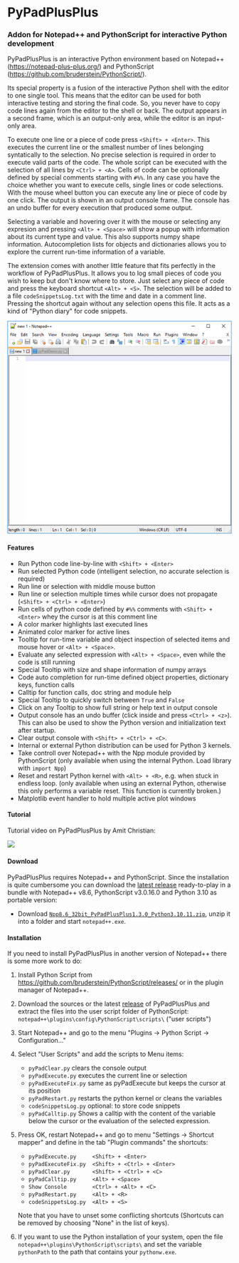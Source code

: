 # PyPadPlusPlus
### Addon for Notepad++ and PythonScript for interactive Python development

PyPadPlusPlus is an interactive Python environment based on Notepad++ (https://notepad-plus-plus.org/) and PythonScript (https://github.com/bruderstein/PythonScript/).

Its special property is a fusion of the interactive Python shell with the editor to one single tool. This means that the editor can be used for both interactive testing and storing the final code. So, you never have to copy code lines again from the editor to the shell or back. The output appears in a second frame, which is an output-only area, while the editor is an input-only area.

To execute one line or a piece of code press `<Shift> + <Enter>`. This executes the current line or the smallest number of lines belonging syntatically to the selection. No precise selection is required in order to execute valid parts of the code. The whole script can be executed with the selection of all lines by `<Ctrl> + <A>`. Cells of code can be optionally defined by special comments starting with `#%%`. In any case you have the choice whether you want to execute cells, single lines or code selections. With the mouse wheel button you can execute any line or piece of code by one click. The output is shown in an output console frame. The console has an undo buffer for every execution that produced some output.

Selecting a variable and hovering over it with the mouse or selecting any expresion and pressing `<Alt> + <Space>` will show a popup with information about its current type and value. This also supports numpy shape information. Autocompletion lists for objects and dictionaries allows you to explore the current run-time information of a variable.

The extension comes with another little feature that fits perfectly in the workflow of PyPadPlusPlus. It allows you to log small pieces of code you wish to keep but don't know where to store. Just select any piece of code and press the keyboard shortcut `<Alt> + <S>`. The selection will be added to a file `codeSnippetsLog.txt` with the time and date in a comment line. Pressing the shortcut again without any selection opens this file. It acts as a kind of "Python diary" for code snippets.

<img src="https://raw.githubusercontent.com/bitagoras/PyPadPlusPlus/master/demo/pyPadDemo.gif">

#### Features

* Run Python code line-by-line with `<Shift> + <Enter>`
* Run selected Python code (intelligent selection, no accurate selection is required)
* Run line or selection with middle mouse button
* Run line or selection multiple times while cursor does not propagate (`<Shift> + <Ctrl> + <Enter>`)
* Run cells of python code defined by `#%%` comments with `<Shift> + <Enter>` whey the cursor is at this comment line
* A color marker highlights last executed lines
* Animated color marker for active lines
* Tooltip for run-time variable and object inspection of selected items and mouse hover or `<Alt> + <Space>`.
* Evaluate any selected expression with `<Alt> + <Space>`, even while the code is still running
* Special Tooltip with size and shape information of numpy arrays
* Code auto completion for run-time defined object properties, dictionary keys, function calls
* Calltip for function calls, doc string and module help
* Special Tooltip to quickly switch between `True` and `False`
* Click on any Tooltip to show full string or help text in output console
* Output console has an undo buffer (click inside and press `<Ctrl> + <z>`). This can also be used to show the Python version and initialization text after startup.
* Clear output console with `<Shift> + <Ctrl> + <C>`.
* Internal or external Python distribution can be used for Python 3 kernels.
* Take controll over Notepad++ with the Npp module provided by PythonScript (only available when using the internal Python. Load library with `import Npp`)
* Reset and restart Python kernel with `<Alt> + <R>`, e.g. when stuck in endless loop. (only available when using an external Python, otherwise this only performs a variable reset. This function is currently broken.)
* Matplotlib event handler to hold multiple active plot windows

#### Tutorial
Tutorial video on PyPadPlusPlus by Amit Christian:

<a href="https://youtu.be/qSwbavkYE3w"><img src="https://i.imgur.com/QAdLlON.png" width="400"></a>

#### Download

PyPadPlusPlus requires Notepad++ and PythonScript. Since the installation is quite cumbersome you can download the [latest release](https://github.com/bitagoras/PyPadPlusPlus/releases/latest) ready-to-play in a bundle with Notepad++ v8.6, PythonScript v3.0.16.0 and Python 3.10 as portable version:
* Download [`Npp8.6_32bit_PyPadPlusPlus1.3.0_Python3.10.11.zip`](https://github.com/bitagoras/PyPadPlusPlus/releases/download/v1.3.0/Npp8.6_32bit_PyPadPlusPlus1.3.0_Python3.10.11.zip), unzip it into a folder and start `notepad++.exe`.

#### Installation

If you need to install PyPadPlusPlus in another version of Notepad++ there is some more work to do:

1. Install Python Script from https://github.com/bruderstein/PythonScript/releases/ or in the plugin manager of Notepad++.
2. Download the sources or the latest [release](https://github.com/bitagoras/PyPadPlusPlus/releases) of PyPadPlusPlus and extract the files into the user script folder of PythonScript:
  <br>`notepad++\plugins\config\PythonScript\scripts\` ("user scripts")
3. Start Notepad++ and go to the menu "Plugins → Python Script → Configuration..."
4. Select "User Scripts" and add the scripts to Menu items:
    * `pyPadClear.py` clears the console output
    * `pyPadExecute.py` executes the current line or selection
    * `pyPadExecuteFix.py` same as pyPadExecute but keeps the cursor at its position
    * `pyPadRestart.py`  restarts the python kernel or cleans the variables
    * `codeSnippetsLog.py`  optional: to store code snippets
    * `pyPadCalltip.py`     Shows a calltip with the content of the variable below the cursor or the evaluation of the selected expression.
5. Press OK, restart Notepad++ and go to menu "Settings → Shortcut mapper" and define in the tab "Plugin commands" the shortcuts:
    * `pyPadExecute.py     <Shift> + <Enter>`
    * `pyPadExecuteFix.py  <Shift> + <Ctrl> + <Enter>`
    * `pyPadClear.py       <Shift> + <Ctrl> + <C>`
    * `pyPadCalltip.py     <Alt> + <Space>`
    * `Show Console        <Ctrl> + <Alt> + <C>`
    * `pyPadRestart.py     <Alt> + <R>`
    * `codeSnippetsLog.py  <Alt> + <S>`
    
    Note that you have to unset some conflicting shortcuts (Shortcuts can be removed by choosing "None" in the list of keys).
6. If you want to use the Python installation of your system, open the file
  `notepad++\plugins\PythonScript\scripts\` and set the variable `pythonPath` to the path that contains your `pythonw.exe`.
